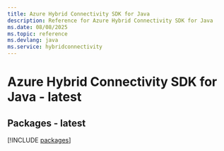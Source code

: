 ```yaml
---
title: Azure Hybrid Connectivity SDK for Java
description: Reference for Azure Hybrid Connectivity SDK for Java
ms.date: 08/08/2025
ms.topic: reference
ms.devlang: java
ms.service: hybridconnectivity
---
```

# Azure Hybrid Connectivity SDK for Java - latest
## Packages - latest
[!INCLUDE [packages](hybrid-connectivity-index.md)]